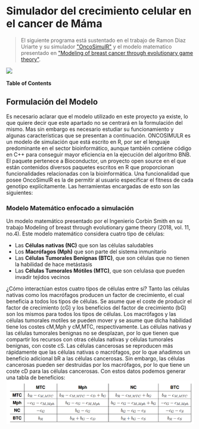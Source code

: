 # Simulador del crecimiento celular en el cancer de Máma

> El siguiente programa está sustentado en el trabajo de Ramon Diaz Uriarte y su simulador ["OncoSimulR"](https://academic.oup.com/bioinformatics/article-pdf/doi/10.1093/bioinformatics/btx077/25155544/btx077.pdf) y el modelo matematico presentado en ["Modeling of breast cancer through evolutionary game theory"](https://projecteuclid.org/journals/involve-a-journal-of-mathematics/volume-11/issue-4/Modeling-of-breast-cancer-through-evolutionary-game-theory/10.2140/involve.2018.11.541.full").

![](images/capture01.bmp)

**Table of Contents**

## Formulación del Modelo
Es necesario aclarar que el modelo utilizado en este proyecto ya existe, lo que quiere decir que este apartado no se centrará en la formulación del mismo. Mas sin embargo es necesario estudiar su funcionamiento y algunas características que se presentan a continuación.
ONCOSIMULR es un modelo de simulación que está escrito en R, por ser el lenguaje predominante en el sector bioinformático, aunque también contiene código en C++ para conseguir mayor eficiencia en la ejecución del algoritmo BNB. El paquete pertenece a Bioconductor, un proyecto open source en el que están contenidos diversos paquetes escritos en R que proporcionan funcionalidades relacionadas con la bioinformática.
Una funcionalidad que posee OncoSimulR es la de permitir al usuario especificar el fitness de cada genotipo explícitamente. Las herramientas encargadas de esto son las siguientes: 
### Modelo Matemático enfocado a simulación
Un modelo matemático presentado por el Ingenierio Corbin Smith en su trabajo Modeling of breast through evolutionary game theory (2018, vol. 11, no.4). Este modelo matemático considera cuatro tipo de células:
- Las **Células nativas (NC)** que son las células saludables
- Los **Macrófagos (Mph)** que son parte del sistema inmunitario 
- Las **Células Tumorales Benignas (BTC)**, que son células que no tienen la habilidad de hace metástasis
- Las **Células Tumorales Mótiles (MTC)**, que son celulasa que pueden invadir tejidos vecinos

¿Cómo interactúan estos cuatro tipos de células entre sí? Tanto las células nativas como los macrófagos producen un factor de crecimiento, el cual beneficia a todos los tipos de células. Se asume que el coste de producir el factor de crecimiento (cG) y los beneficios del factor de crecimiento (bG) son los mismos para todos los tipos de células. Los macrófagos y las células tumorales motiles se pueden mover y se asume que dicha habilidad tiene los costes cM,Mph y cM,MTC, respectivamente. Las células nativas y las células tumorales benignas no se desplazan, por lo que tienen que compartir los recursos con otras células nativas y células tumorales benignas, con coste cS. Las células cancerosas se reproducen más rápidamente que las células nativas o macrófagos, por lo que añadimos un beneficio adicional bR a las células cancerosas. Sin embargo, las células cancerosas pueden ser destruidas por los macrófagos, por lo que tiene un coste cD para las células cancerosas.
Con estos datos podemos generar una tabla de beneficios:
![](images/table01.bmp)
